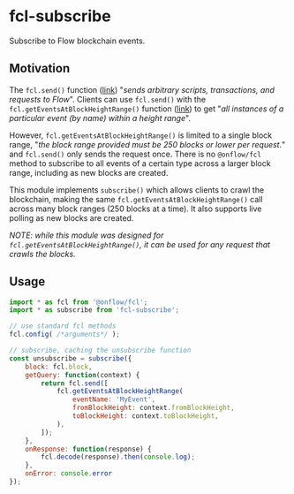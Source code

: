 # fcl-subscribe

Subscribe to Flow blockchain events.

## Motivation

The `fcl.send()` function ([link](https://docs.onflow.org/fcl/reference/api/#send)) "*sends arbitrary scripts, transactions, and requests to Flow*".  Clients can use `fcl.send()` with the `fcl.getEventsAtBlockHeightRange()` function ([link](https://docs.onflow.org/fcl/reference/api/#geteventsatblockheightrange)) to get "*all instances of a particular event (by name) within a height range*".

However, `fcl.getEventsAtBlockHeightRange()` is limited to a single block range, "*the block range provided must be 250 blocks or lower per request.*" and `fcl.send()` only sends the request once.  There is no `@onflow/fcl` method to subscribe to all events of a certain type across a larger block range, including as new blocks are created.

This module implements `subscribe()` which allows clients to crawl the blockchain, making the same `fcl.getEventsAtBlockHeightRange()` call across many block ranges (250 blocks at a time).  It also supports live polling as new blocks are created.

*NOTE: while this module was designed for `fcl.getEventsAtBlockHeightRange()`, it can be used for any request that crawls the blocks.*

## Usage

```js
import * as fcl from '@onflow/fcl';
import * as subscribe from 'fcl-subscribe';

// use standard fcl methods
fcl.config( /*arguments*/ );

// subscribe, caching the unsubscribe function
const unsubscribe = subscribe({
    block: fcl.block,
    getQuery: function(context) {
        return fcl.send([
            fcl.getEventsAtBlockHeightRange(
                eventName: 'MyEvent',
                fromBlockHeight: context.fromBlockHeight,
                toBlockHeight: context.toBlockHeight,
            ),
        ]);
    },
    onResponse: function(response) {
        fcl.decode(response).then(console.log);
    },
    onError: console.error
});
```
